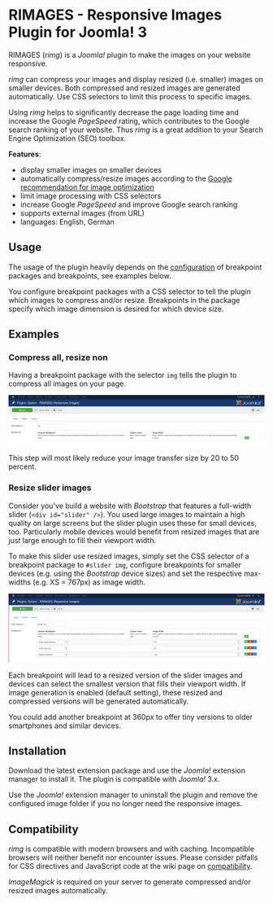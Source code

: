 # RIMAGES - Responsive Images Plugin for Joomla! 3

RIMAGES (*rimg*) is a *Joomla!* plugin to make the images on your website responsive.

*rimg* can compress your images and display resized (i.e. smaller) images on smaller devices.
Both compressed and resized images are generated automatically.
Use CSS selectors to limit this process to specific images.

Using *rimg* helps to significantly decrease the page loading time and increase the Google *PageSpeed* rating, which contributes to the Google search ranking of your website.
Thus *rimg* is a great addition to your Search Engine Optimization (SEO) toolbox.

**Features**:

* display smaller images on smaller devices
* automatically compress/resize images according to the [Google recommendation for image optimization](https://developers.google.com/speed/docs/insights/OptimizeImages)
* limit image processing with CSS selectors
* increase Google *PageSpeed* and improve Google search ranking
* supports external images (from URL)
* languages: English, German

## Usage

The usage of the plugin heavily depends on the [configuration](https://github.com/sebschlicht/plg_system_rimages/wiki/Configuration) of breakpoint packages and breakpoints, see examples below.

You configure breakpoint packages with a CSS selector to tell the plugin which images to compress and/or resize.
Breakpoints in the package specify which image dimension is desired for which device size.

## Examples

### Compress all, resize non

Having a breakpoint package with the selector `img` tells the plugin to compress all images on your page.

![Universal breakpoint package configuration screenshot](https://github.com/sebschlicht/plg_system_rimages/blob/master/images/screen_rimages_img.png)

This step will most likely reduce your image transfer size by 20 to 50 percent.

### Resize slider images

Consider you've build a website with *Bootstrap* that features a full-width slider (`<div id="slider" />`).
You used large images to maintain a high quality on large screens but the slider plugin uses these for small devices, too.
Particularly mobile devices would benefit from resized images that are just large enough to fill their viewport width.

To make this slider use resized images, simply set the CSS selector of a breakpoint package to `#slider img`, configure breakpoints for smaller devices (e.g. using the *Bootstrap* device sizes) and set the respective max-widths (e.g. XS = 767px) as image width.

![Slider breakpoint package configuration screenshot](https://github.com/sebschlicht/plg_system_rimages/blob/master/images/screen_rimages_slider.png)

Each breakpoint will lead to a resized version of the slider images and devices can select the smallest version that fills their viewport width.
If image generation is enabled (default setting), these resized and compressed versions will be generated automatically.

You could add another breakpoint at 360px to offer tiny versions to older smartphones and similar devices.

## Installation

Download the latest extension package and use the *Joomla!* extension manager to install it.
The plugin is compatible with *Joomla!* 3.x.

Use the *Joomla!* extension manager to uninstall the plugin and remove the configured image folder if you no longer need the responsive images.

## Compatibility

*rimg* is compatible with modern browsers and with caching.
Incompatible browsers will neither benefit nor encounter issues.
Please consider pitfalls for CSS directives and JavaScript code at the wiki page on [compatibility](https://github.com/sebschlicht/plg_system_rimages/wiki/Compatibility).

*ImageMagick* is required on your server to generate compressed and/or resized images automatically.
